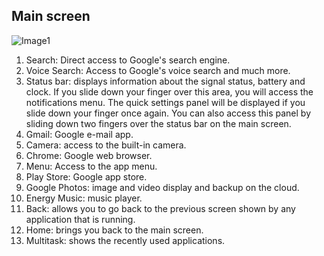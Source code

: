 ## Main screen

![Image1](http://static.energysistem.com/images/manuals/42799/5a12a1501ae0a.jpg)  

1. Search: Direct access to Google's search engine.
2. Voice Search: Access to Google's voice search and much more.
3. Status bar: displays information about the signal status, battery and clock. If you slide down your finger over this area, you will access the notifications menu. The quick settings panel will be displayed if you slide down your finger once again. You can also access this panel by sliding down two fingers over the status bar on the main screen.
4. Gmail: Google e-mail app.
5. Camera: access to the built-in camera.
6. Chrome: Google web browser.
7. Menu: Access to the app menu.
8. Play Store: Google app store.
9. Google Photos: image and video display and backup on the cloud.
10. Energy Music: music player.
11. Back: allows you to go back to the previous screen shown by any application that is running.
12. Home: brings you back to the main screen.
13. Multitask: shows the recently used applications.

